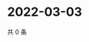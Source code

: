 # 2022-03-03

共 0 条

<!-- BEGIN WEIBO -->
<!-- 最后更新时间 Thu Mar 03 2022 14:15:06 GMT+0800 (China Standard Time) -->

<!-- END WEIBO -->
